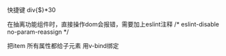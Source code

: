快捷键
div{$}*30

在抽离功能组件时，直接操作dom会报错，需要加上eslint注释
/* eslint-disable no-param-reassign */


<goods-card
        v-for="item in goodsList"
        :key="item.id"
        ></goods-card>
        把item 所有属性都给子元素 用v-bind绑定